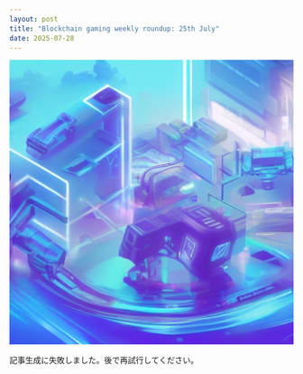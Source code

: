 ```yaml
---
layout: post
title: "Blockchain gaming weekly roundup: 25th July"
date: 2025-07-28
---
```


![記事画像](assets/images/20250728_web3.png)

記事生成に失敗しました。後で再試行してください。
